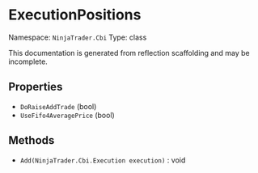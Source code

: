# ExecutionPositions

Namespace: `NinjaTrader.Cbi`
Type: class

This documentation is generated from reflection scaffolding and may be incomplete.

## Properties
- `DoRaiseAddTrade` (bool)
- `UseFifo4AveragePrice` (bool)

## Methods
- `Add(NinjaTrader.Cbi.Execution execution)` : void
